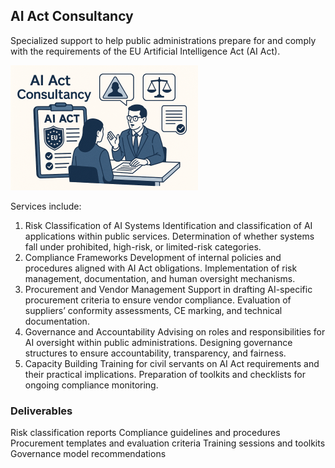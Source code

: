## AI Act Consultancy

Specialized support to help public administrations prepare for and comply with the requirements of the EU Artificial Intelligence Act (AI Act). 

![AI Act Consultancy](/images/aia_small.png)

Services include:
1. Risk Classification of AI Systems
Identification and classification of AI applications within public services.
Determination of whether systems fall under prohibited, high-risk, or limited-risk categories.
2. Compliance Frameworks
Development of internal policies and procedures aligned with AI Act obligations.
Implementation of risk management, documentation, and human oversight mechanisms.
3. Procurement and Vendor Management
Support in drafting AI-specific procurement criteria to ensure vendor compliance.
Evaluation of suppliers’ conformity assessments, CE marking, and technical documentation.
4. Governance and Accountability
Advising on roles and responsibilities for AI oversight within public administrations.
Designing governance structures to ensure accountability, transparency, and fairness.
5. Capacity Building
Training for civil servants on AI Act requirements and their practical implications.
Preparation of toolkits and checklists for ongoing compliance monitoring.

### Deliverables
Risk classification reports
Compliance guidelines and procedures
Procurement templates and evaluation criteria
Training sessions and toolkits
Governance model recommendations
